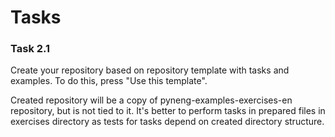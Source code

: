 # Tasks

### Task 2.1

Create your repository based on repository template with tasks and examples. To do this, press "Use this template".

Created repository will be a copy of pyneng-examples-exercises-en repository, but is not tied to it. It's better to perform tasks in prepared files in exercises directory as tests for tasks depend on created directory structure.
